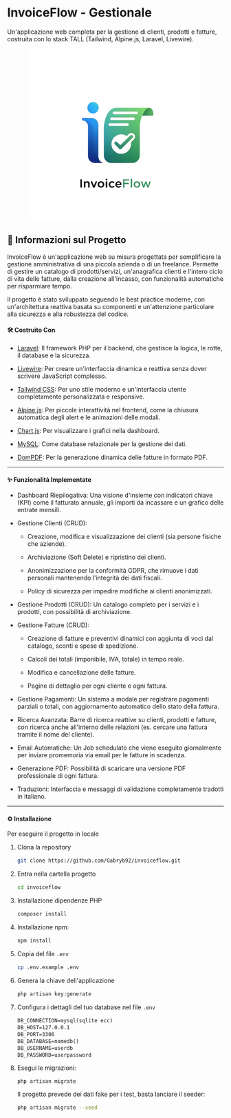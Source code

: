 # InvoiceFlow - Gestionale

Un'applicazione web completa per la gestione di clienti, prodotti e fatture, costruita con lo stack TALL (Tailwind, Alpine.js, Laravel, Livewire).

<p align="center">
  <img src="public/img/invoiceflow400x400.png" alt="logo of invoice flow" title="Invoice Flow" />
</p>

## 🚀 Informazioni sul Progetto

InvoiceFlow è un'applicazione web su misura progettata per semplificare la gestione amministrativa di una piccola azienda o di un freelance. Permette di gestire un catalogo di prodotti/servizi, un'anagrafica clienti e l'intero ciclo di vita delle fatture, dalla creazione all'incasso, con funzionalità automatiche per risparmiare tempo.

Il progetto è stato sviluppato seguendo le best practice moderne, con un'architettura reattiva basata su componenti e un'attenzione particolare alla sicurezza e alla robustezza del codice.

#### 🛠️ Costruito Con

-   [Laravel](https://laravel.com/): Il framework PHP per il backend, che gestisce la logica, le rotte, il database e la sicurezza.

-   [Livewire](https://laravel-livewire.com/): Per creare un'interfaccia dinamica e reattiva senza dover scrivere JavaScript complesso.

-   [Tailwind CSS](https://tailwindcss.com/): Per uno stile moderno e un'interfaccia utente completamente personalizzata e responsive.

-   [Alpine.js](https://alpinejs.dev/): Per piccole interattività nel frontend, come la chiusura automatica degli alert e le animazioni delle modali.

-   [Chart.js](https://www.chartjs.org/): Per visualizzare i grafici nella dashboard.

-   [MySQL](https://www.mysql.com/it/): Come database relazionale per la gestione dei dati.

-   [DomPDF](https://github.com/barryvdh/laravel-dompdf): Per la generazione dinamica delle fatture in formato PDF.

---

#### ✨ Funzionalità Implementate

-   Dashboard Riepilogativa: Una visione d'insieme con indicatori chiave (KPI) come il fatturato annuale, gli importi da incassare e un grafico delle entrate mensili.

-   Gestione Clienti (CRUD):

    -   Creazione, modifica e visualizzazione dei clienti (sia persone fisiche che aziende).

    -   Archiviazione (Soft Delete) e ripristino dei clienti.

    -   Anonimizzazione per la conformità GDPR, che rimuove i dati personali mantenendo l'integrità dei dati fiscali.

    -   Policy di sicurezza per impedire modifiche ai clienti anonimizzati.

-   Gestione Prodotti (CRUD): Un catalogo completo per i servizi e i prodotti, con possibilità di archiviazione.

-   Gestione Fatture (CRUD):

    -   Creazione di fatture e preventivi dinamici con aggiunta di voci dal catalogo, sconti e spese di spedizione.

    -   Calcoli dei totali (imponibile, IVA, totale) in tempo reale.

    -   Modifica e cancellazione delle fatture.

    -   Pagine di dettaglio per ogni cliente e ogni fattura.

-   Gestione Pagamenti: Un sistema a modale per registrare pagamenti parziali o totali, con aggiornamento automatico dello stato della fattura.

-   Ricerca Avanzata: Barre di ricerca reattive su clienti, prodotti e fatture, con ricerca anche all'interno delle relazioni (es. cercare una fattura tramite il nome del cliente).

-   Email Automatiche: Un Job schedulato che viene eseguito giornalmente per inviare promemoria via email per le fatture in scadenza.

-   Generazione PDF: Possibilità di scaricare una versione PDF professionale di ogni fattura.

-   Traduzioni: Interfaccia e messaggi di validazione completamente tradotti in italiano.

---

#### ⚙️ Installazione

Per eseguire il progetto in locale

1.  Clona la repository

    ```BASH
    git clone https://github.com/Gabryb92/invoiceflow.git
    ```

2.  Entra nella cartella progetto

    ```BASH
    cd invoiceflow
    ```

3.  Installazione dipendenze PHP

    ```BASH
    composer install
    ```

4.  Installazione npm:

    ```BASH
    npm install
    ```

5.  Copia del file `.env`

    ```BASH
    cp .env.example .env
    ```

6.  Genera la chiave dell'applicazione

    ```BASH
    php artisan key:generate
    ```

7.  Configura i dettagli del tuo database nel file `.env`

    ```ENV
    DB_CONNECTION=mysql(sqlite ecc)
    DB_HOST=127.0.0.1
    DB_PORT=3306
    DB_DATABASE=nomedb()
    DB_USERNAME=userdb
    DB_PASSWORD=userpassword
    ```

8.  Esegui le migrazioni:

    ```BASH
    php artisan migrate
    ```

    Il progetto prevede dei dati fake per i test, basta lanciare il seeder:

    ```BASH
    php artisan migrate --seed
    ```

